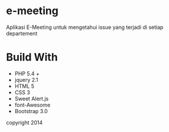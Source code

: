 e-meeting
=========

Aplikasi E-Meeting untuk mengetahui issue yang terjadi di setiap departement

Build With
==========
<ul>
  <li>PHP 5.4 +</li>
  <li>jquery 2.1</li>
  <li>HTML 5</li>
  <li>CSS 3</li>
  <li>Sweet Alert.js</li>
  <li>font-Awesome</li>
  <li>Bootstrap 3.0</li>
</ul>
copyright 2014
